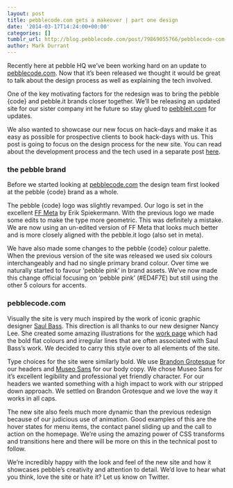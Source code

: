 ```yaml
---
layout: post
title: pebblecode.com gets a makeover | part one design
date: '2014-03-17T14:24:00+00:00'
categories: []
tumblr_url: http://blog.pebblecode.com/post/79869055766/pebblecode-com-gets-a-makeover-part-one-design
author: Mark Durrant
---
```

<p>Recently here at pebble HQ we’ve been working hard on an update to <a href="http://pebblecode.com/">pebblecode.com</a>. Now that it’s been released we thought it would be great to talk about the design process as well as explaining the tech involved.</p>

<p>One of the key motivating factors for the redesign was to bring the pebble {code} and pebble.it brands closer together. We’ll be releasing an updated site for our sister company int he future so stay glued to <a href="http://pebbleit.com/">pebbleit.com</a> for updates.</p>

<p><!-- more --></p>

<p>We also wanted to showcase our new focus on hack-days and make it as easy as possible for prospective clients to book hack-days with us.
This post is going to focus on the design process for the new site. You can read about the development process and the tech used in a separate post <a href="http://blog.pebblecode.com/blog/pebblecode-com-gets-a-makeover-part-two-development">here</a>.</p>

<h3>the pebble brand</h3>

<p>Before we started looking at <a href="http://pebblecode.com/">pebblecode.com</a> the design team first looked at the pebble {code} brand as a whole.</p>

<p>The pebble {code} logo was slightly revamped. Our logo is set in the excellent <a href="https://www.fontfont.com/fonts/meta">FF Meta</a> by Erik Spiekermann. With the previous logo we made some edits to make the type more geometric. This was definitely a mistake. We are now using an un-edited version of FF Meta that looks much better and is more closely aligned with the pebble.it logo (also set in meta).</p>

<p>We have also made some changes to the pebble {code} colour palette. When the previous version of the site was released we used six colours interchangeably and had no single primary brand colour. Over time we naturally started to favour ‘pebble pink’ in brand assets. We’ve now made this change official focusing on ‘pebble pink’ (#ED4F7E) but still using the other 5 colours for accents.</p>

<h3>pebblecode.com</h3>

<p>Visually the site is very much inspired by the work of iconic graphic designer <a href="http://en.wikipedia.org/wiki/Saul_Bass">Saul Bass</a>. This direction is all thanks to our new designer Nancy Lee. She created some amazing illustrations for the <a href="http://pebblecode.com/work">work page</a> which had the bold flat colours and irregular lines that are often associated with Saul Bass’s work. We decided to carry this style over to all elements of the site.</p>

<p>Type choices for the site were similarly bold. We use <a href="https://typekit.com/fonts/brandon-grotesque">Brandon Grotesque</a> for our headers and <a href="https://typekit.com/fonts/museo-sans">Museo Sans</a> for our body copy. We chose Museo Sans for it’s excellent legibility and professional yet friendly character. For our headers we wanted something with a high impact to work with our stripped down approach. We settled on Brandon Grotesque and we love the way it works in all caps.</p>

<p>The new site also feels much more dynamic than the previous redesign because of our judicious use of animation. Good examples of this are the hover states for menu items, the contact panel sliding up and the call to action on the homepage. We’re using the amazing power of CSS transforms and transitions here and there will be more on this in the technical post to follow.</p>

<p>We&rsquo;re incredibly happy with the look and feel of the new site and how it showcases pebble’s creativity and attention to detail. We’d love to hear what you think, love the site or hate it? Let us know on Twitter.</p>
